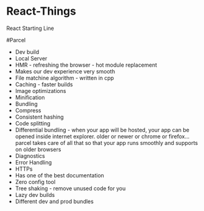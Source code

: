 # React-Things
React Starting Line

#Parcel
- Dev build
- Local Server
- HMR - refreshing the browser - hot module replacement
- Makes our dev experience very smooth
- File matchine algorithm - written in cpp
- Caching - faster builds
- Image optimizations
- Minification
- Bundling
- Compress
- Consistent hashing
- Code splitting
- Differential bundling - when your app will be hosted, your app can be opened inside internet explorer. older or newer or chrome or firefox... parcel takes care of all that so that your app runs smoothly and supports on older browsers
- Diagnostics
- Error Handling
- HTTPs
- Has one of the best documentation
- Zero config tool
- Tree shaking - remove unused code for you
- Lazy dev builds
- Different dev and prod bundles
